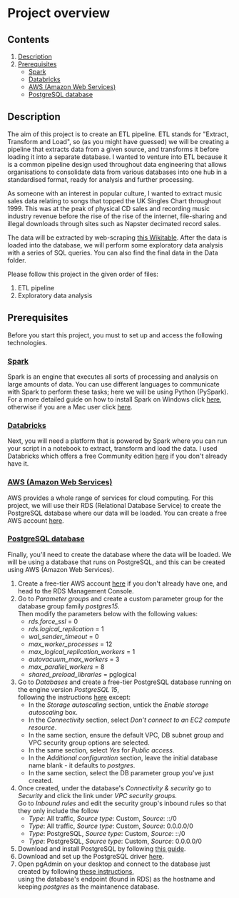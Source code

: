 # Project overview


## Contents

<ol>
    <li><a href='https://github.com/mwagaine/DataPortfolio/blob/main/Data%20Engineering%20projects/1.%20ETL%20pipeline/README.md#description'>Description</a></li>
    <li><a href='https://github.com/mwagaine/DataPortfolio/blob/main/Data%20Engineering%20projects/1.%20ETL%20pipeline/README.md#prerequisites'>Prerequisites</a>
      <ul>
        <li><a href='https://github.com/mwagaine/DataPortfolio/blob/main/Data%20Engineering%20projects/1.%20ETL%20pipeline/README.md#spark'>Spark</a></li>
        <li><a href='https://github.com/mwagaine/DataPortfolio/blob/main/Data%20Engineering%20projects/1.%20ETL%20pipeline/README.md#databricks'>Databricks</a></li>
        <li><a href='https://github.com/mwagaine/DataPortfolio/blob/main/Data%20Engineering%20projects/1.%20ETL%20pipeline/README.md#aws-amazon-web-services'>AWS (Amazon Web Services)</a></li>
        <li><a href='https://github.com/mwagaine/DataPortfolio/blob/main/Data%20Engineering%20projects/1.%20ETL%20pipeline/README.md#postgresql-database'>PostgreSQL database</a></li>
      </ul>
    </li>
</ol>


## Description 

The aim of this project is to create an ETL pipeline. ETL stands for "Extract, Transform and Load", so (as you might have guessed) we will be creating a pipeline that extracts data from a given source, and transforms it before loading it into a separate database. I wanted to venture into ETL because it is a common pipeline design used throughout data engineering that allows organisations to consolidate data from various databases into one hub in a standardised format, ready for analysis and further processing.

As someone with an interest in popular culture, I wanted to extract music sales data relating to songs that topped the UK Singles Chart throughout 1999. This was at the peak of physical CD sales and recording music industry revenue before the rise of the rise of the internet, file-sharing and illegal downloads through sites such as Napster decimated record sales.

The data will be extracted by web-scraping <a href='https://en.wikipedia.org/wiki/1999_in_British_music_charts#Charts'>this Wikitable</a>. After the data is loaded into the database, we will perform some exploratory data analysis with a series of SQL queries. You can also find the final data in the Data folder.

Please follow this project in the given order of files:
<ol>
    <li>ETL pipeline</li>
    <li>Exploratory data analysis</li>
</ol>


## Prerequisites

Before you start this project, you must to set up and access the following technologies. 

### <ins>Spark</ins>

Spark is an engine that executes all sorts of processing and analysis on large amounts of data. You can use different languages to communicate with Spark to perform these tasks; here we will be using Python (PySpark). For a more detailed guide on how to install Spark on Windows click <a href=''>here</a>, otherwise if you are a Mac user click <a href='https://medium.com/beeranddiapers/installing-apache-spark-on-mac-os-ce416007d79f'>here</a>. 


### <ins>Databricks</ins>

Next, you will need a platform that is powered by Spark where you can run your script in a notebook to extract, transform and load the data. I used Databricks which offers a free Community edition <a href='https://docs.databricks.com/en/getting-started/community-edition.html'>here</a> if you don't already have it. 


### <ins>AWS (Amazon Web Services)</ins>

AWS provides a whole range of services for cloud computing. For this project, we will use their RDS (Relational Database Service) to create the PostgreSQL database where our data will be loaded. You can create a free AWS account <a href='https://aws.amazon.com/free/'>here</a>.


### <ins>PostgreSQL database</ins>

Finally, you'll need to create the database where the data will be loaded. We will be using a database that runs on PostgreSQL, and this can be created using AWS (Amazon Web Services).

<ol>
  <li>Create a free-tier AWS account <a href='https://aws.amazon.com/free/'>here</a> if you don't already have one, and head to the RDS Management Console.</li>
  <li>Go to <i>Parameter groups</i> and create a custom parameter group for the database group family <i>postgres15</i>.
  <br>
  Then modify the parameters below with the following values:
    <ul>
      <li><i>rds.force_ssl</i> = 0</li>
      <li><i>rds.logical_replication</i>  = 1</li>
      <li><i>wal_sender_timeout</i> = 0</li>
      <li><i>max_worker_processes</i> = 12</li>
      <li><i>max_logical_replication_workers</i> = 1</li>
      <li><i>autovacuum_max_workers</i> = 3</li>
      <li><i>max_parallel_workers</i> = 8</li>
      <li><i>shared_preload_libraries</i> = pglogical</li>
    </ul>
  </li>
  <li>Go to <i>Databases</i> and create a free-tier PostgreSQL database running on the engine version <i>PostgreSQL 15</i>, 
  <br>
  following the instructions <a href='https://docs.aws.amazon.com/AmazonRDS/latest/UserGuide/CHAP_Tutorials.WebServerDB.CreateDBInstance.html'>here</a> except:
  <ul>
      <li>In the <i>Storage autoscaling</i> section, untick the <i>Enable storage autoscaling</i> box.</li>
      <li>In the <i>Connectivity</i> section, select <i>Don’t connect to an EC2 compute resource</i>.</li>
      <li>In the same section, ensure the default VPC, DB subnet group and VPC security group options are selected.</li>
      <li>In the same section, select <i>Yes</i> for <i>Public access</i>.</li>
      <li>In the <i>Additional configuration</i> section, leave the initial database name blank - it defaults to <i>postgres</i>.</li>
      <li>In the same section, select the DB parameter group you've just created.</li>
    </ul>
  <li>Once created, under the database's <i>Connectivity & security</i> go to <i>Security</i> and click the link under <i>VPC security groups.</i>
  <br>
  Go to <i>Inbound rules</i> and edit the security group's inbound rules so that they only include the follow
    <ul>
      <li><i>Type</i>: All traffic, <i>Source type</i>: Custom, <i>Source</i>: ::/0</li>
      <li><i>Type</i>: All traffic, <i>Source type</i>: Custom, <i>Source</i>: 0.0.0.0/0</li>
      <li><i>Type</i>: PostgreSQL, <i>Source type</i>: Custom, <i>Source</i>: ::/0</li>
      <li><i>Type</i>: PostgreSQL, <i>Source type</i>: Custom, <i>Source</i>: 0.0.0.0/0</li>
    </ul>
  </li>
  <li>Download and install PostgreSQL by following <a href='https://www.postgresqltutorial.com/postgresql-getting-started/install-postgresql/'>this guide</a>.</li>
  <li>Download and set up the PostgreSQL driver <a href='https://jdbc.postgresql.org/documentation/setup/'>here</a>.</li>
  <li>Open pgAdmin on your desktop and connect to the database just created by following <a href='https://www.postgresqltutorial.com/postgresql-getting-started/connect-to-postgresql-database/'>these instructions</a>, 
  <br>
  using the database's endpoint (found in RDS) as the hostname and keeping <i>postgres</i> as the maintanence database.</li>
</ol>
